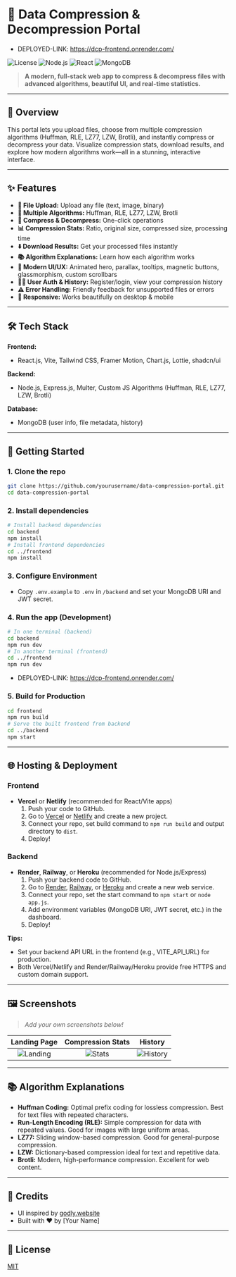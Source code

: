 # 🚀 Data Compression & Decompression Portal
- DEPLOYED-LINK: https://dcp-frontend.onrender.com/

![License](https://img.shields.io/badge/license-MIT-blue.svg)
![Node.js](https://img.shields.io/badge/Node.js-18%2B-green)
![React](https://img.shields.io/badge/React-18-blue)
![MongoDB](https://img.shields.io/badge/MongoDB-%20-green)

> **A modern, full-stack web app to compress & decompress files with advanced algorithms, beautiful UI, and real-time statistics.**

---

## 🌟 Overview
This portal lets you upload files, choose from multiple compression algorithms (Huffman, RLE, LZ77, LZW, Brotli), and instantly compress or decompress your data. Visualize compression stats, download results, and explore how modern algorithms work—all in a stunning, interactive interface.

---

## ✨ Features
- **🔼 File Upload:** Upload any file (text, image, binary)
- **🧩 Multiple Algorithms:** Huffman, RLE, LZ77, LZW, Brotli
- **🔄 Compress & Decompress:** One-click operations
- **📊 Compression Stats:** Ratio, original size, compressed size, processing time
- **⬇️ Download Results:** Get your processed files instantly
- **📚 Algorithm Explanations:** Learn how each algorithm works
- **🧠 Modern UI/UX:** Animated hero, parallax, tooltips, magnetic buttons, glassmorphism, custom scrollbars
- **🧑‍💻 User Auth & History:** Register/login, view your compression history
- **⚠️ Error Handling:** Friendly feedback for unsupported files or errors
- **📱 Responsive:** Works beautifully on desktop & mobile

---

## 🛠️ Tech Stack
**Frontend:**
- React.js, Vite, Tailwind CSS, Framer Motion, Chart.js, Lottie, shadcn/ui

**Backend:**
- Node.js, Express.js, Multer, Custom JS Algorithms (Huffman, RLE, LZ77, LZW, Brotli)

**Database:**
- MongoDB (user info, file metadata, history)

---

## 🚀 Getting Started

### 1. Clone the repo
```bash
git clone https://github.com/yourusername/data-compression-portal.git
cd data-compression-portal
```

### 2. Install dependencies
```bash
# Install backend dependencies
cd backend
npm install
# Install frontend dependencies
cd ../frontend
npm install
```

### 3. Configure Environment
- Copy `.env.example` to `.env` in `/backend` and set your MongoDB URI and JWT secret.

### 4. Run the app (Development)
```bash
# In one terminal (backend)
cd backend
npm run dev
# In another terminal (frontend)
cd ../frontend
npm run dev
```
- DEPLOYED-LINK: https://dcp-frontend.onrender.com/
  

### 5. Build for Production
```bash
cd frontend
npm run build
# Serve the built frontend from backend
cd ../backend
npm start
```

---

## 🌐 Hosting & Deployment

### Frontend
- **Vercel** or **Netlify** (recommended for React/Vite apps)
  1. Push your code to GitHub.
  2. Go to [Vercel](https://vercel.com/) or [Netlify](https://netlify.com/) and create a new project.
  3. Connect your repo, set build command to `npm run build` and output directory to `dist`.
  4. Deploy!

### Backend
- **Render**, **Railway**, or **Heroku** (recommended for Node.js/Express)
  1. Push your backend code to GitHub.
  2. Go to [Render](https://render.com/), [Railway](https://railway.app/), or [Heroku](https://heroku.com/) and create a new web service.
  3. Connect your repo, set the start command to `npm start` or `node app.js`.
  4. Add environment variables (MongoDB URI, JWT secret, etc.) in the dashboard.
  5. Deploy!

**Tips:**
- Set your backend API URL in the frontend (e.g., VITE_API_URL) for production.
- Both Vercel/Netlify and Render/Railway/Heroku provide free HTTPS and custom domain support.

---

## 🖼️ Screenshots
> _Add your own screenshots below!_

| Landing Page | Compression Stats | History |
|:---:|:---:|:---:|
| ![Landing](./screenshots/landing.png) | ![Stats](./screenshots/stats.png) | ![History](./screenshots/history.png) |

---

## 📚 Algorithm Explanations
- **Huffman Coding:** Optimal prefix coding for lossless compression. Best for text files with repeated characters.
- **Run-Length Encoding (RLE):** Simple compression for data with repeated values. Good for images with large uniform areas.
- **LZ77:** Sliding window-based compression. Good for general-purpose compression.
- **LZW:** Dictionary-based compression ideal for text and repetitive data.
- **Brotli:** Modern, high-performance compression. Excellent for web content.

---

## 🙏 Credits
- UI inspired by [godly.website](https://godly.website/)
- Built with ❤️ by [Your Name]

---

## 📄 License
[MIT](./LICENSE) 
